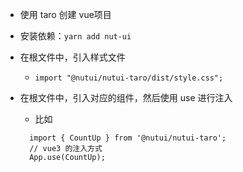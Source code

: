 - 使用 taro 创建 vue项目
- 安装依赖：`yarn add nut-ui`
- 在根文件中，引入样式文件
  - ``import "@nutui/nutui-taro/dist/style.css";``

- 在根文件中，引入对应的组件，然后使用 use 进行注入
  - 比如
  ```tsx
    import { CountUp } from '@nutui/nutui-taro';
    // vue3 的注入方式
    App.use(CountUp);
  ```

